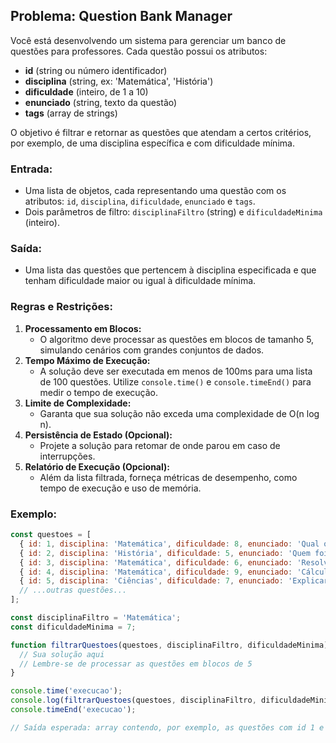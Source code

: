 ## Problema: Question Bank Manager

Você está desenvolvendo um sistema para gerenciar um banco de questões para professores. Cada questão possui os atributos:
- **id** (string ou número identificador)
- **disciplina** (string, ex: 'Matemática', 'História')
- **dificuldade** (inteiro, de 1 a 10)
- **enunciado** (string, texto da questão)
- **tags** (array de strings)

O objetivo é filtrar e retornar as questões que atendam a certos critérios, por exemplo, de uma disciplina específica e com dificuldade mínima.

### Entrada:
- Uma lista de objetos, cada representando uma questão com os atributos: `id`, `disciplina`, `dificuldade`, `enunciado` e `tags`.
- Dois parâmetros de filtro: `disciplinaFiltro` (string) e `dificuldadeMinima` (inteiro).

### Saída:
- Uma lista das questões que pertencem à disciplina especificada e que tenham dificuldade maior ou igual à dificuldade mínima.

### Regras e Restrições:
1. **Processamento em Blocos:**
   - O algoritmo deve processar as questões em blocos de tamanho 5, simulando cenários com grandes conjuntos de dados.
2. **Tempo Máximo de Execução:**
   - A solução deve ser executada em menos de 100ms para uma lista de 100 questões. Utilize `console.time()` e `console.timeEnd()` para medir o tempo de execução.
3. **Limite de Complexidade:**
   - Garanta que sua solução não exceda uma complexidade de O(n log n).
4. **Persistência de Estado (Opcional):**
   - Projete a solução para retomar de onde parou em caso de interrupções.
5. **Relatório de Execução (Opcional):**
   - Além da lista filtrada, forneça métricas de desempenho, como tempo de execução e uso de memória.

### Exemplo:
```javascript
const questoes = [
  { id: 1, disciplina: 'Matemática', dificuldade: 8, enunciado: 'Qual o valor de π?', tags: ['geometria'] },
  { id: 2, disciplina: 'História', dificuldade: 5, enunciado: 'Quem foi Napoleão?', tags: ['guerras'] },
  { id: 3, disciplina: 'Matemática', dificuldade: 6, enunciado: 'Resolver equações do 2º grau', tags: ['algebra'] },
  { id: 4, disciplina: 'Matemática', dificuldade: 9, enunciado: 'Cálculo integral', tags: ['calculo'] },
  { id: 5, disciplina: 'Ciências', dificuldade: 7, enunciado: 'Explicar o efeito estufa', tags: ['geografia'] },
  // ...outras questões...
];

const disciplinaFiltro = 'Matemática';
const dificuldadeMinima = 7;

function filtrarQuestoes(questoes, disciplinaFiltro, dificuldadeMinima) {
  // Sua solução aqui
  // Lembre-se de processar as questões em blocos de 5
}

console.time('execucao');
console.log(filtrarQuestoes(questoes, disciplinaFiltro, dificuldadeMinima));
console.timeEnd('execucao');

// Saída esperada: array contendo, por exemplo, as questões com id 1 e 4.
``` 